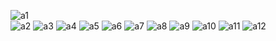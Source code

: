 ![a1](https://github.com/yuzidong/wedding/blob/master/images/a1.jpg?raw=true)  
![a2](https://github.com/yuzidong/wedding/blob/master/images/a2.jpg?raw=true)  ![a3](https://github.com/yuzidong/wedding/blob/master/images/a3.jpg?raw=true)  ![a4](https://github.com/yuzidong/wedding/blob/master/images/a4.jpg?raw=true)  ![a5](https://github.com/yuzidong/wedding/blob/master/images/a5.jpg?raw=true)  ![a6](https://github.com/yuzidong/wedding/blob/master/images/a6.jpg?raw=true)  ![a7](https://github.com/yuzidong/wedding/blob/master/images/a7.jpg?raw=true)  ![a8](https://github.com/yuzidong/wedding/blob/master/images/a8.jpg?raw=true)  ![a9](https://github.com/yuzidong/wedding/blob/master/images/a9.jpg?raw=true)  ![a10](https://github.com/yuzidong/wedding/blob/master/images/a10.jpg?raw=true)  ![a11](https://github.com/yuzidong/wedding/blob/master/images/a11.jpg?raw=true)  ![a12](https://github.com/yuzidong/wedding/blob/master/images/a12.jpg?raw=true)  
